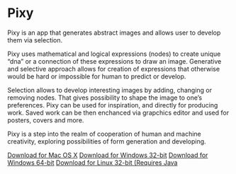 # Pixy

Pixy is an app that generates abstract images and
allows user to develop them via selection.

Pixy uses mathematical and logical expressions
(nodes) to create unique “dna” or a connection of
these expressions to draw an image. Generative and
selective approach allows for creation of expressions
that otherwise would be hard or impossible
for human to predict or develop.

Selection allows to develop interesting images by
adding, changing or removing nodes. That gives possibility
to shape the image to one’s preferences.
Pixy can be used for inspiration, and directly for
producing work. Saved work can be then enchanced
via grapchics editor and used for posters, covers
and more.

Pixy is a step into the realm of cooperation of human
and machine creativity, exploring possibilities
of form generation and developing.

[Download for Mac OS X](https://github.com/onetaste108/pixy/blob/master/Build/pixy.macosx.zip?raw=true)
[Download for Windows 32-bit](https://github.com/onetaste108/pixy/blob/master/Build/pixy.windows32.zip?raw=true)
[Download for Windows 64-bit](https://github.com/onetaste108/pixy/blob/master/Build/pixy.windows64.zip?raw=true)
[Download for Linux 32-bit (Requires Java](https://github.com/onetaste108/pixy/blob/master/Build/pixy.linux32.zip?raw=true)
